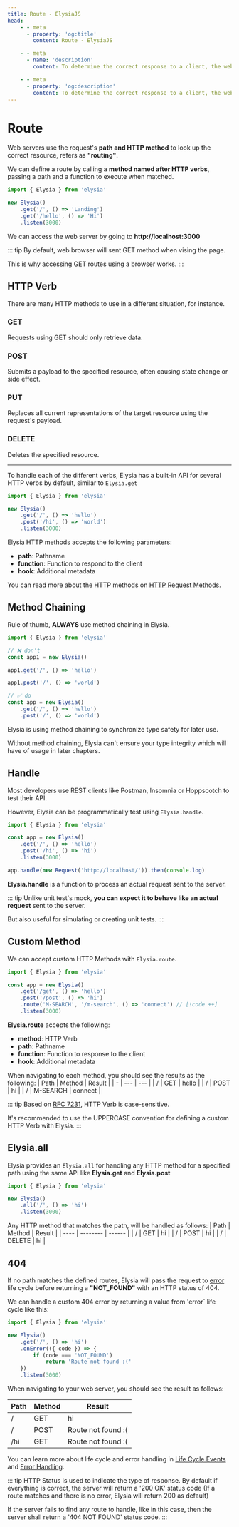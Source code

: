 ```yaml
---
title: Route - ElysiaJS
head:
    - - meta
      - property: 'og:title'
        content: Route - ElysiaJS

    - - meta
      - name: 'description'
        content: To determine the correct response to a client, the web server uses path and HTTP method to look up for the correct resource. This process is known as "routing". We can define a route by calling a method named after an HTTP verb like `Elysia.get`, `Elysia.post` passing a path and a function to execute when matched.

    - - meta
      - property: 'og:description'
        content: To determine the correct response to a client, the web server uses path and HTTP method to look up for the correct resource. This process is known as "routing". We can define a route by calling a method named after an HTTP verb like `Elysia.get`, `Elysia.post` passing a path and a function to execute when matched.
---
```


<script setup>
import Playground from '../../components/nearl/playground.vue'
import { Elysia } from 'elysia'

const demo1 = new Elysia()
    .get('/', () => 'Landing')
    .get('/hello', () => 'Hi')

const demo2 = new Elysia()
    .get('/', () => 'hello')
    .post('/hi', () => 'world')

const demo3 = new Elysia()
    .get('/get', () => 'hello')
    .post('/post', () => 'hi')
    .route('M-SEARCH', '/m-search', () => 'connect')

const demo4 = new Elysia()
    .get('/', () => 'hello')
    .post('/', () => 'hello')
    .delete('/', () => 'hello')

const demo5 = new Elysia()
    .get('/', () => 'hi')
    .post('/', ({ error }) => error(404, 'Route not found :('))
    .get('/hi', ({ error }) => error(404, 'Route not found :('))
</script>

# Route

Web servers use the request's **path and HTTP method** to look up the correct resource, refers as **"routing"**.

We can define a route by calling a **method named after HTTP verbs**, passing a path and a function to execute when matched.

```typescript twoslash
import { Elysia } from 'elysia'

new Elysia()
    .get('/', () => 'Landing')
    .get('/hello', () => 'Hi')
    .listen(3000)
```

We can access the web server by going to **http://localhost:3000**

<Playground :elysia="demo1" />

::: tip
By default, web browser will sent GET method when vising the page.

This is why accessing GET routes using a browser works.
:::

## HTTP Verb

There are many HTTP methods to use in a different situation, for instance.

### GET

Requests using GET should only retrieve data.

### POST

Submits a payload to the specified resource, often causing state change or side effect.

### PUT

Replaces all current representations of the target resource using the request's payload.

### DELETE

Deletes the specified resource.

---

To handle each of the different verbs, Elysia has a built-in API for several HTTP verbs by default, similar to `Elysia.get`

```typescript twoslash
import { Elysia } from 'elysia'

new Elysia()
    .get('/', () => 'hello')
    .post('/hi', () => 'world')
    .listen(3000)
```

<Playground :elysia="demo2" />

Elysia HTTP methods accepts the following parameters:

-   **path**: Pathname
-   **function**: Function to respond to the client
-   **hook**: Additional metadata

You can read more about the HTTP methods on [HTTP Request Methods](https://developer.mozilla.org/en-US/docs/Web/HTTP/Methods).

## Method Chaining
Rule of thumb, **ALWAYS** use method chaining in Elysia.

```typescript twoslash
import { Elysia } from 'elysia'

// ❌ don't
const app1 = new Elysia()

app1.get('/', () => 'hello')

app1.post('/', () => 'world')

// ✅ do
const app = new Elysia()
    .get('/', () => 'hello')
    .post('/', () => 'world')
```

Elysia is using method chaining to synchronize type safety for later use.

Without method chaining, Elysia can't ensure your type integrity which will have of usage in later chapters.

## Handle

Most developers use REST clients like Postman, Insomnia or Hoppscotch to test their API.

However, Elysia can be programmatically test using `Elysia.handle`.

```typescript twoslash
import { Elysia } from 'elysia'

const app = new Elysia()
    .get('/', () => 'hello')
    .post('/hi', () => 'hi')
    .listen(3000)

app.handle(new Request('http://localhost/')).then(console.log)
```

**Elysia.handle** is a function to process an actual request sent to the server.

::: tip
Unlike unit test's mock, **you can expect it to behave like an actual request** sent to the server.

But also useful for simulating or creating unit tests.
:::

## Custom Method

We can accept custom HTTP Methods with `Elysia.route`.

```typescript twoslash
import { Elysia } from 'elysia'

const app = new Elysia()
    .get('/get', () => 'hello')
    .post('/post', () => 'hi')
    .route('M-SEARCH', '/m-search', () => 'connect') // [!code ++]
    .listen(3000)
```

<Playground :elysia="demo3" />

**Elysia.route** accepts the following:

-   **method**: HTTP Verb
-   **path**: Pathname
-   **function**: Function to response to the client
-   **hook**: Additional metadata

When navigating to each method, you should see the results as the following:
| Path | Method | Result |
| - | --- | --- |
| / | GET | hello |
| / | POST | hi |
| / | M-SEARCH | connect |

::: tip
Based on [RFC 7231](https://www.rfc-editor.org/rfc/rfc7231#section-4.1), HTTP Verb is case-sensitive.

It's recommended to use the UPPERCASE convention for defining a custom HTTP Verb with Elysia.
:::

## Elysia.all

Elysia provides an `Elysia.all` for handling any HTTP method for a specified path using the same API like **Elysia.get** and **Elysia.post**

```typescript twoslash
import { Elysia } from 'elysia'

new Elysia()
    .all('/', () => 'hi')
    .listen(3000)
```

<Playground :elysia="demo4" />

Any HTTP method that matches the path, will be handled as follows:
| Path | Method | Result |
| ---- | -------- | ------ |
| / | GET | hi |
| / | POST | hi |
| / | DELETE | hi |

## 404

If no path matches the defined routes, Elysia will pass the request to [error](/life-cycle/on-error) life cycle before returning a **"NOT_FOUND"** with an HTTP status of 404.

We can handle a custom 404 error by returning a value from 'error` life cycle like this:

```typescript twoslash
import { Elysia } from 'elysia'

new Elysia()
    .get('/', () => 'hi')
    .onError(({ code }) => {
        if (code === 'NOT_FOUND')
            return 'Route not found :('
    })
    .listen(3000)
```

<Playground :elysia="demo5" />

When navigating to your web server, you should see the result as follows:

| Path | Method | Result              |
| ---- | ------ | ------------------- |
| /    | GET    | hi                  |
| /    | POST   | Route not found :\( |
| /hi  | GET    | Route not found :\( |

You can learn more about life cycle and error handling in [Life Cycle Events](/essential/life-cycle#events) and [Error Handling](/life-cycle/on-error).

::: tip
HTTP Status is used to indicate the type of response. By default if everything is correct, the server will return a '200 OK' status code (If a route matches and there is no error, Elysia will return 200 as default)

If the server fails to find any route to handle, like in this case, then the server shall return a '404 NOT FOUND' status code.
:::
